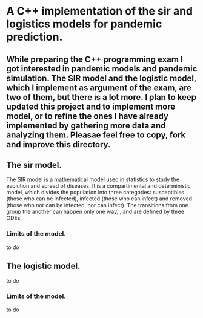# A C++ implementation of the sir and logistics models for pandemic prediction.
While preparing the C++ programming exam I got interested in pandemic models and pandemic simulation. The SIR 
model and the logistic model, which I implement as argument of the exam, are two of them, but there is a lot 
more. I plan to keep updated this project and to implement more model, or to refine the ones I have already 
implemented by gathering more data and analyzing them. Pleasae feel free to copy, fork and improve this 
directory.
--------------------------------------------------------------------------------------------------------
## The sir model.
The SIR model is a mathematical model used in statistics to study the evolution and spread of diseases. It is a 
compartimental and deterministic model, which divides the population into three categories: susceptibles (those 
who can be infected), infected (those who can infect) and removed (those who nor can be infected, nor can 
infect). The transitions from one group the another can happen only one way, , and are defined by three ODEs.
### Limits of the model.
to do
## The logistic model.
to do
### Limits of the model.
to do
